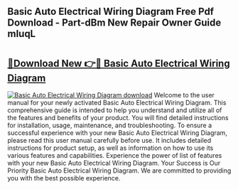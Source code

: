 ## Basic Auto Electrical Wiring Diagram Free Pdf Download - Part-dBm New Repair Owner Guide mIuqL

# <h2><a href="http://dfj5zh3.blite.top/?on=Basic+Auto+Electrical+Wiring+Diagram">🔗Download New 👉🔴 Basic Auto Electrical Wiring Diagram</a></h2>

[![Basic Auto Electrical Wiring Diagram download](https://i.imgur.com/lujVjoI.png)](http://dfj5zh3.blite.top/?on=Basic+Auto+Electrical+Wiring+Diagram)
Welcome to the user manual for your newly activated Basic Auto Electrical Wiring Diagram. This comprehensive guide is intended to help you understand and utilize all of the features and benefits of your product. You will find detailed instructions for installation, usage, maintenance, and troubleshooting. To ensure a successful experience with your new Basic Auto Electrical Wiring Diagram, please read this user manual carefully before use. It includes detailed instructions for product setup, as well as information on how to use its various features and capabilities. Experience the power of list of features with your new Basic Auto Electrical Wiring Diagram. Your Success is Our Priority Basic Auto Electrical Wiring Diagram. We are committed to providing you with the best possible experience.
